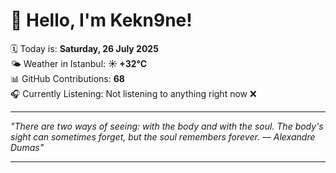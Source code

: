 # 👋 Hello, I'm Kekn9ne!

🗓️ Today is: **Saturday, 26 July 2025**  
🌤️ Weather in Istanbul: **☀️   +32°C**  
📊 GitHub Contributions: **68**  
🎧 Currently Listening: Not listening to anything right now ❌

---

_"There are two ways of seeing: with the body and with the soul. The body's sight can sometimes forget, but the soul remembers forever. — *Alexandre Dumas*"_

---
